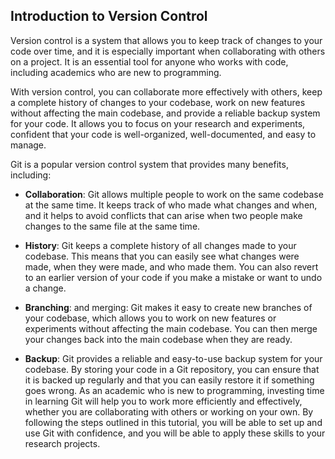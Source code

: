 ## Introduction to Version Control

Version control is a system that allows you to keep track of changes to your code over time, and it is especially important when collaborating with others on a project. It is an essential tool for anyone who works with code, including academics who are new to programming.

With version control, you can collaborate more effectively with others, keep a complete history of changes to your codebase, work on new features without affecting the main codebase, and provide a reliable backup system for your code. It allows you to focus on your research and experiments, confident that your code is well-organized, well-documented, and easy to manage.

Git is a popular version control system that provides many benefits, including:

  - **Collaboration**: Git allows multiple people to work on the same codebase at the same time. It keeps track of who made what changes and when, and it helps to avoid conflicts that can arise when two people make changes to the same file at the same time.

  - **History**: Git keeps a complete history of all changes made to your codebase. This means that you can easily see what changes were made, when they were made, and who made them. You can also revert to an earlier version of your code if you make a mistake or want to undo a change.

  - **Branching**: and merging: Git makes it easy to create new branches of your codebase, which allows you to work on new features or experiments without affecting the main codebase. You can then merge your changes back into the main codebase when they are ready.

  - **Backup**: Git provides a reliable and easy-to-use backup system for your codebase. By storing your code in a Git repository, you can ensure that it is backed up regularly and that you can easily restore it if something goes wrong.
As an academic who is new to programming, investing time in learning Git will help you to work more efficiently and effectively, whether you are collaborating with others or working on your own. By following the steps outlined in this tutorial, you will be able to set up and use Git with confidence, and you will be able to apply these skills to your research projects.
